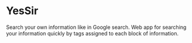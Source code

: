# YesSir
Search your own information like in Google search. Web app for searching your information quickly by tags assigned to each block of information.

